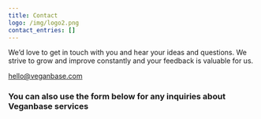 ```yaml
---
title: Contact
logo: /img/logo2.png
contact_entries: []
---
```

We’d love to get in touch with you and hear your ideas and
questions. We strive to grow and improve constantly and your feedback
is valuable for us.

 hello@veganbase.com

 <h3 class="f4 b lh-title mb2">

You can also use the form below for any inquiries about Veganbase services
